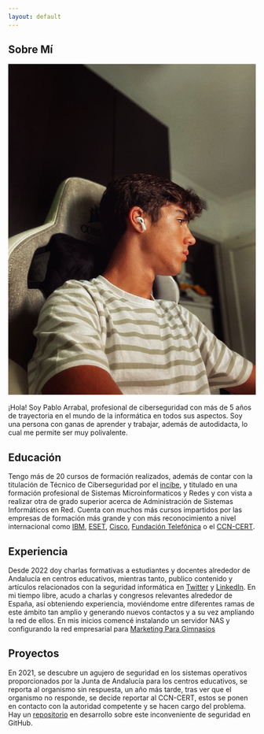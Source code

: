 ```yaml
---
layout: default
---
```


<head>
<script src="https://challenges.cloudflare.com/turnstile/v0/api.js" async defer></script>
</head>

<!-- Google tag (gtag.js) -->
<script async src="https://www.googletagmanager.com/gtag/js?id=G-5LV9LLG044"></script>
<script>
  window.dataLayer = window.dataLayer || [];
  function gtag(){dataLayer.push(arguments);}
  gtag('js', new Date());

  gtag('config', 'G-5LV9LLG044');
</script>

## Sobre Mí

<img class="profile-picture" src="/resources/profile_photo.jpg">

¡Hola! Soy Pablo Arrabal, profesional de ciberseguridad con más de 5 años de trayectoria en el mundo de la informática en todos sus aspectos. Soy una persona con ganas de aprender y trabajar, además de autodidacta, lo cual me permite ser muy polivalente.

## Educación

Tengo más de 20 cursos de formación realizados, además de contar con la titulación de Técnico de Ciberseguridad por el [incibe](https://www.incibe.es/), y titulado en una formación profesional de Sistemas Microinformaticos y Redes y con vista a realizar otra de grado superior acerca de Administración de Sistemas Informáticos en Red. Cuenta con muchos más cursos impartidos por las empresas de formación más grande y con más reconocimiento a nivel internacional como [IBM](https://www.ibm.com/es-es), [ESET](https://www.eset.com/es/), [Cisco](https://www.cisco.com/c/es_es/about.html), [Fundación Telefónica](https://www.fundaciontelefonica.com/) o el [CCN-CERT](https://www.ccn-cert.cni.es/).

## Experiencia

Desde 2022 doy charlas formativas a estudiantes y docentes alrededor de Andalucía en centros educativos, mientras tanto, publico contenido y artículos relacionados con la seguridad informática en [Twitter](https://twitter.com/nuoframework) y [LinkedIn](https://www.linkedin.com/in/pabloarrabale/). En mi tiempo libre, acudo a charlas y congresos relevantes alrededor de España, así obteniendo experiencia, moviéndome entre diferentes ramas de este ámbito tan amplio y generando nuevos contactos y a su vez ampliando la red de ellos. En mis inicios comencé instalando un servidor NAS y configurando la red empresarial para [Marketing Para Gimnasios](https://marketingparagimnasios.com/)

## Proyectos

En 2021, se descubre un agujero de seguridad en los sistemas operativos proporcionados por la Junta de Andalucía para los centros educativos, se reporta al organismo sin respuesta, un año más tarde, tras ver que el organismo no responde, se decide reportar al CCN-CERT, estos se ponen en contacto con la autoridad competente y se hacen cargo del problema. Hay un [repositorio](https://github.com/nuoframework/educaandosreport) en desarrollo sobre este inconveniente de seguridad en GitHub.
